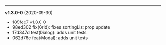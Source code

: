 
-------------------
 **v1.3.0-0**  (2020-09-30) 

* 185fec7 v1.3.0-0
* 98ed302 fix(Grid): fixes sortingList prop update
* 17d347d test(Dialog): adds unit tests
* 062d76c feat(Modal): adds unit tests
